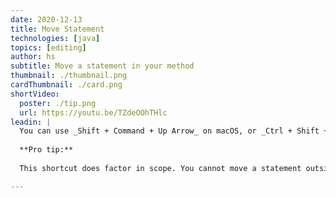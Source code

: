 ```yaml
---
date: 2020-12-13
title: Move Statement
technologies: [java]
topics: [editing]
author: hs
subtitle: Move a statement in your method
thumbnail: ./thumbnail.png
cardThumbnail: ./card.png
shortVideo:
  poster: ./tip.png
  url: https://youtu.be/TZdeOOhTHlc
leadin: |
  You can use _Shift + Command + Up Arrow_ on macOS, or _Ctrl + Shift + Up Arrow_ on Windows/Linux, to move a line up. To move a statement down replace the _Up Arrow_ with _Down Arrow_.   
  
  **Pro tip:**
  
  This shortcut does factor in scope. You cannot move a statement outside of the scope its contained within.

---
```

